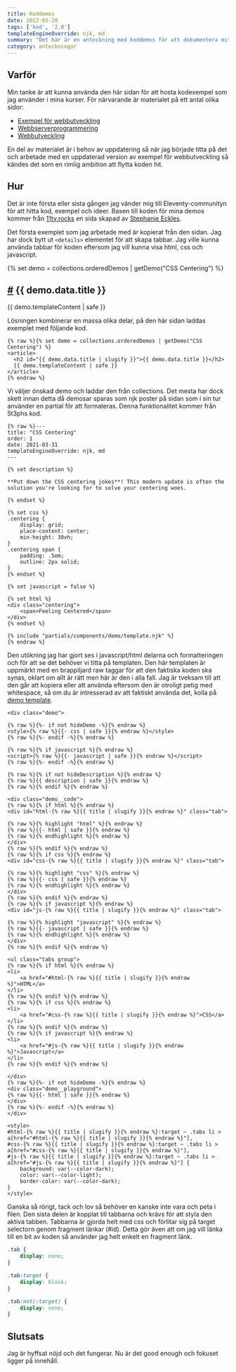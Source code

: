 ```yaml
---
title: Koddemos
date: 2022-05-20
tags: ['kod', '2.0']
templateEngineOverride: njk, md
summary: "Det här är en anteckning med koddemos för att dokumentera mitt arbete med att få igång kodexempel på den här sidan. Grunden är hämtad från 5t3phs sidor (smolcss.dev/moderncss.dev) med lite variation för att kunna visa annan kod är css."
category: anteckningar
---
```


## Varför

Min tanke är att kunna använda den här sidan för att hosta kodexempel som jag använder i mina kurser. För närvarande är materialet på ett antal olika sidor:
* [Exempel för webbutveckling](https://jensadev.github.io/wu-exempel/)
* [Webbserverprogrammering](https://jens-andreasson.gitbook.io/webbserverprogrammering/)
* [Webbutveckling](https://jens-andreasson.gitbook.io/webbutveckling/)

En del av materialet är i behov av uppdatering så när jag började titta på det och arbetade med en uppdaterad version av exempel för webbutveckling så kändes det som en rimlig ambition att flytta koden hit.

## Hur

Det är inte första eller sista gången jag vänder mig till Eleventy-communityn för  att hitta kod, exempel och ideer. Basen till koden för mina demos kommer från [11ty.rocks](https://11ty.rocks/posts/eleventy-templating-static-code-demos/) en sida skapad av [Stephanie Eckles](https://twitter.com/5t3ph).

Det första exemplet som jag arbetade med är kopierat från den sidan. Jag har dock bytt ut ```<details>``` elementet för att skapa tabbar. Jag ville kunna använda tabbar för koden eftersom jag vill kunna visa html, css och javascript.

{% set demo = collections.orderedDemos | getDemo("CSS Centering") %}
<h2 id="{{ demo.data.title | slugify }}">
    <a class="header-anchor" href="#{{ demo.data.title | slugify }}">
        <span aria-hidden="true">#</span></a> {{ demo.data.title }}
</h2>
{{ demo.templateContent | safe }}

Lösningen kombinerar en massa olika delar, på den här sidan laddas exemplet med följande kod.

```twig
{% raw %}{% set demo = collections.orderedDemos | getDemo("CSS Centering") %}
<article>
  <h2 id="{{ demo.data.title | slugify }}">{{ demo.data.title }}</h2>
  {{ demo.templateContent | safe }}
</article>
{% endraw %}
```

Vi väljer önskad demo och laddar den från collections. Det mesta har dock skett innan detta då demosar sparas som njk poster på sidan som i sin tur använder en partial för att formateras. Denna funktionalitet kommer från 5t3phs kod.

```twig
{% raw %}---
title: "CSS Centering"
order: 1
date: 2021-03-31
templateEngineOverride: njk, md
---

{% set description %}

**Put down the CSS centering jokes**! This modern update is often the solution you're looking for to solve your centering woes.

{% endset %}

{% set css %}
.centering {
    display: grid;
    place-content: center;
    min-height: 30vh;
}
.centering span {
    padding: .5em;
    outline: 2px solid;
}
{% endset %}

{% set javascript = false %}

{% set html %}
<div class="centering">
    <span>Feeling Centered</span>
</div>
{% endset %}

{% include "partials/components/demo/template.njk" %}
{% endraw %}
```

Den utökning jag har gjort ses i javascript/html delarna och formatteringen och för  att se det behöver vi titta på templaten. Den här templaten är uppmärkt med en brappiljard raw taggar för att den faktiska koden ska synas, oklart om allt är rätt men här är den i alla fall. Jag är tveksam till att den går att kopiera eller att använda eftersom den är otroligt petig med whitespace, så om du är intresserad av att faktiskt använda det, kolla på [demo template](https://github.com/jensadev/jensa.dev/tree/main/src/_includes/partials/components/demo/template.njk).

```twig
<div class="demo">

{% raw %}{%- if not hideDemo -%}{% endraw %}
<style>{% raw %}{{- css | safe }}{% endraw %}</style>
{% raw %}{%- endif -%}{% endraw %}

{% raw %}{% if javascript %}{% endraw %}
<script>{% raw %}{{- javascript | safe }}{% endraw %}</script>
{% raw %}{%- endif -%}{% endraw %}

{% raw %}{% if not hideDescription %}{% endraw %}
{% raw %}{{ description | safe }}{% endraw %}
{% raw %}{% endif %}{% endraw %}

<div class="demo__code">
{% raw %}{% if html %}{% endraw %}
<div id="html-{% raw %}{{ title | slugify }}{% endraw %}" class="tab">

{% raw %}{% highlight "html" %}{% endraw %}
{% raw %}{{- html | safe }}{% endraw %}
{% raw %}{% endhighlight %}{% endraw %}
</div>
{% raw %}{% endif %}{% endraw %}
{% raw %}{% if css %}{% endraw %}
<div id="css-{% raw %}{{ title | slugify }}{% endraw %}" class="tab">

{% raw %}{% highlight "css" %}{% endraw %}
{% raw %}{{- css | safe }}{% endraw %}
{% raw %}{% endhighlight %}{% endraw %}
</div>
{% raw %}{% endif %}{% endraw %}
{% raw %}{% if javascript %}{% endraw %}
<div id="js-{% raw %}{{ title | slugify }}{% endraw %}" class="tab">

{% raw %}{% highlight "javascript" %}{% endraw %}
{% raw %}{{- javascript | safe }}{% endraw %}
{% raw %}{% endhighlight %}{% endraw %}
</div>
{% raw %}{% endif %}{% endraw %}

<ul class="tabs group">
{% raw %}{% if html %}{% endraw %}
<li>
    <a href="#html-{% raw %}{{ title | slugify }}{% endraw %}">HTML</a>
</li>
{% raw %}{% endif %}{% endraw %}
{% raw %}{% if css %}{% endraw %}
<li>
    <a href="#css-{% raw %}{{ title | slugify }}{% endraw %}">CSS</a>
</li>
{% raw %}{% endif %}{% endraw %}
{% raw %}{% if javascript %}{% endraw %}
<li>
    <a href="#js-{% raw %}{{ title | slugify }}{% endraw %}">Javascript</a>
</li>
{% raw %}{% endif %}{% endraw %}

</div>
{% raw %}{%- if not hideDemo -%}{% endraw %}
<div class="demo__playground">
{% raw %}{{- html | safe }}{% endraw %}
</div>
{% raw %}{%- endif -%}{% endraw %}
</div>

<style>
#html-{% raw %}{{ title | slugify }}{% endraw %}:target ~ .tabs li > a[href="#html-{% raw %}{{ title | slugify }}{% endraw %}"],
#css-{% raw %}{{ title | slugify }}{% endraw %}:target ~ .tabs li > a[href="#css-{% raw %}{{ title | slugify }}{% endraw %}"],
#js-{% raw %}{{ title | slugify }}{% endraw %}:target ~ .tabs li > a[href="#js-{% raw %}{{ title | slugify }}{% endraw %}"] {
    background: var(--color-dark);
    color: var(--color-light);
    border-color: var(--color-dark);
}
</style>
```

Ganska så rörigt, tack och lov så behöver en kanske inte vara och peta i filen. Den sista delen är kopplat till tabbarna och krävs för att styla den aktiva tabben. Tabbarna är gjorda helt med css och förlitar sig på target selectorn genom fragment länkar (#id). Detta gör även att om jag vill länka till en bit av koden så använder jag helt enkelt en fragment länk.

```css
.tab {
    display: none;
}

.tab:target {
    display: block;
}

.tab:not(:target) {
    display: none;
}
```

## Slutsats

Jag är hyffsat nöjd och det fungerar. Nu är det good enough och fokuset ligger på innehåll.
